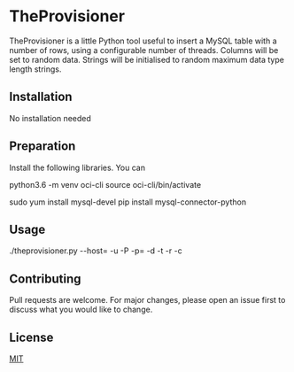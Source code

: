 # TheProvisioner

TheProvisioner is a little Python tool useful to insert a MySQL table with a number of rows, using a configurable number of threads.
Columns will be set to random data.
Strings will be initialised to random maximum data type length strings.


## Installation

No installation needed


## Preparation

Install the following libraries. You can 

python3.6 -m venv oci-cli
source oci-cli/bin/activate

sudo yum install mysql-devel
pip install mysql-connector-python


## Usage

./theprovisioner.py  --host=<HOSTNAME> -u<USER> -P<PORT> -p=<PASSWORD> -d<SCHEMA> -t<TABLE> -r<ROWS> -c<CONCURRENCY>


## Contributing
Pull requests are welcome. For major changes, please open an issue first to discuss what you would like to change.


## License
[MIT](https://choosealicense.com/licenses/mit/)
